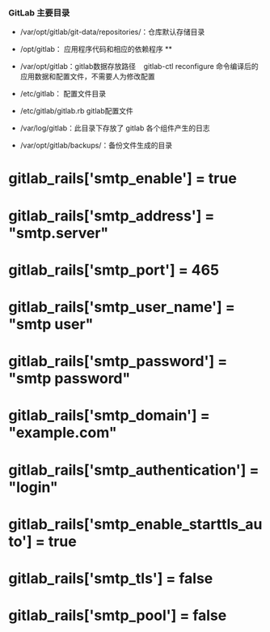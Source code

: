 ### GitLab 主要目录

- /var/opt/gitlab/git-data/repositories/：仓库默认存储目录
- /opt/gitlab： 应用程序代码和相应的依赖程序  **
- /var/opt/gitlab：gitlab数据存放路径    gitlab-ctl reconfigure 命令编译后的应用数据和配置文件，不需要人为修改配置
- /etc/gitlab： 配置文件目录

- /etc/gitlab/gitlab.rb gitlab配置文件
- /var/log/gitlab：此目录下存放了 gitlab 各个组件产生的日志
- /var/opt/gitlab/backups/：备份文件生成的目录

# gitlab_rails['smtp_enable'] = true
# gitlab_rails['smtp_address'] = "smtp.server"
# gitlab_rails['smtp_port'] = 465
# gitlab_rails['smtp_user_name'] = "smtp user"
# gitlab_rails['smtp_password'] = "smtp password"
# gitlab_rails['smtp_domain'] = "example.com"
# gitlab_rails['smtp_authentication'] = "login"
# gitlab_rails['smtp_enable_starttls_auto'] = true
# gitlab_rails['smtp_tls'] = false
# gitlab_rails['smtp_pool'] = false
